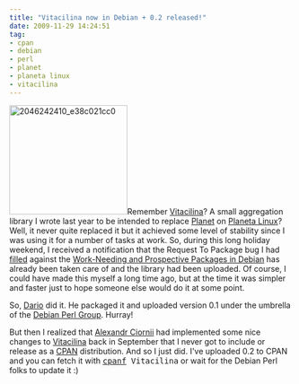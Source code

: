 ```yaml
---
title: "Vitacilina now in Debian + 0.2 released!"
date: 2009-11-29 14:24:51
tag:
- cpan
- debian
- perl
- planet
- planeta linux
- vitacilina
---
```

<a href="http://damog.net/old/stereonaut/2009/11/2046242410_e38c021cc0.jpg"><img class="size-medium wp-image-1058 alignright" title="2046242410_e38c021cc0" src="http://damog.net/old/stereonaut/2009/11/2046242410_e38c021cc0-300x279.jpg" alt="2046242410_e38c021cc0" width="210" height="195" /></a>Remember <a href="http://stereonaut.net/quick-feed-aggregation-with-vitacilina/">Vitacilina</a>? A small aggregation library I wrote last year to be intended to replace <a href="http://planetplanet.org">Planet</a> on <a href="http://planetalinux.org">Planeta Linux</a>? Well, it never quite replaced it but it achieved some level of stability since I was using it for a number of tasks at work. So, during this long holiday weekend, I received a notification that the Request To Package bug I had <a href="http://bugs.debian.org/cgi-bin/bugreport.cgi?bug=513772">filled</a> against the <a href="http://www.debian.org/devel/wnpp/">Work-Needing and Prospective Packages in Debian</a> has already been taken care of and the library had been uploaded. Of course, I could have made this myself a long time ago, but at the time it was simpler and faster just to hope someone else would do it at some point.

So, <a href="http://qa.debian.org/developer.php?login=debian@midworld.net">Dario</a> did it. He packaged it and uploaded version 0.1 under the umbrella of the <a href="http://pkg-perl.alioth.debian.org/">Debian Perl Group</a>. Hurray!

But then I realized that <a href="http://chorny.net/">Alexandr Ciornii</a> had implemented some nice changes to <a href="http://github.com/damog/vitacilina">Vitacilina</a> back in September that I never got to include or release as a <a href="http://search.cpan.org/">CPAN</a> distribution. And so I just did. I've uploaded 0.2 to CPAN and you can fetch it with <tt><a href="http://search.cpan.org/~miyagawa/App-CPAN-Fresh-0.07/cpanf">cpanf</a> Vitacilina</tt> or wait for the Debian Perl folks to update it :)